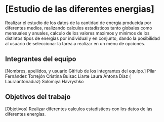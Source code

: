 # [Estudio de las diferentes energias]

Realizar el estudio de los datos de la cantidad de energia producida por diferentes medios, realizando calculos estadisticos tanto globales como mensuales y anuales, calculo de los valores maximos y minimos de los distintos tipos de energias por individual y en conjunto, dando la posibilidad al usuario de seleccionar la tarea a realizar en un menu de opciones.

## Integrantes del equipo

[Nombres, apellidos, y usuario GitHub de los integrantes del equipo.]
Pilar Fernández Torrejón
Cristina Buisac Liarte
Laura Antona Díaz ( Lauraantonadiaz)
Solomiya Havryshko
## Objetivos del trabajo

[Objetivos]
Realizar diferentes calculos estadisticos con los datos de las  diferentes energías.
